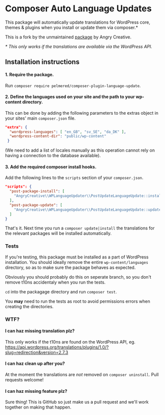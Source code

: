 # Composer Auto Language Updates

This package will automatically update translations for WordPress core, themes & plugins when you install or update them via composer.*

This is a fork by the unmaintained [package](https://github.com/Angrycreative/composer-plugin-language-update) by Angry Creative.


*\* This only works if the translations are available via the WordPress API.*

## Installation instructions

#### 1. Require the package.

Run `composer require pelmered/composer-plugin-language-update`.

#### 2. Define the languages used on your site and the path to your wp-content directory.
 
 This can be done by adding the following parameters to the extras object in your sites' main `composer.json` file.

```json
"extra": {
  "wordpress-languages": [ "en_GB", "sv_SE", "da_DK" ],
  "wordpress-content-dir": "public/wp-content"
 }
``` 

(We need to add a list of locales manually as this operation cannot rely on having a connection to the database available).

#### 3. Add the required composer install hooks.

Add the following lines to the `scripts` section of your `composer.json`.

```json
"scripts": {
  "post-package-install": [
    "AngryCreative\\WPLanguageUpdater\\PostUpdateLanguageUpdate::install_t10ns"
  ],
  "post-package-update": [
    "AngryCreative\\WPLanguageUpdater\\PostUpdateLanguageUpdate::update_t10ns"
  ]
}
```

That's it. Next time you run a `composer update|install` the translations for the relevant packages will be installed automatically.

### Tests

If you're testing, this package must be installed as a part of WordPress installation. You should ideally remove the entire `wp-content/languages` directory, so as to make sure the package behaves as expected.

Obviously you should probably do this on seperate branch, so you don't remove t10ns accidentaly when you run the tests.

`cd` into the packagage directory and run `composer test`.

You **may** need to run the tests as root to avoid permissions errors when creating the directories.

### WTF?

#### I can haz missing translation plz?

This only works if the t10ns are found on the WordPress API, eg. https://api.wordpress.org/translations/plugins/1.0/?slug=redirection&version=2.7.3

#### I can haz clean up after you?

At the moment the translations are _not_ removed on `composer uninstall`. Pull requests welcome!

#### I can haz missing feature plz?

Sure thing! This is GitHub so just make us a pull request and we'll work together on making that happen.
